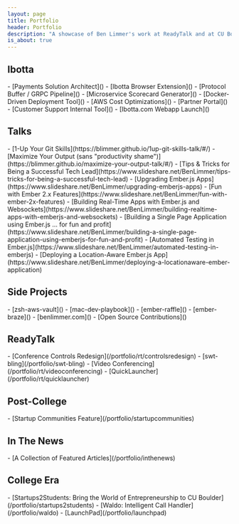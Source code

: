 ```yaml
---
layout: page
title: Portfolio
header: Portfolio
description: "A showcase of Ben Limmer's work at ReadyTalk and at CU Boulder."
is_about: true
---
```


<h2 class="anchor-fix" id="ibotta-ref">Ibotta</h2>
- [Payments Solution Architect]()
- [Ibotta Browser Extension]()
- [Protocol Buffer / GRPC Pipeline]()
- [Microservice Scorecard Generator]()
- [Docker-Driven Deployment Tool]()
- [AWS Cost Optimizations]()
- [Partner Portal]()
- [Customer Support Internal Tool]()
- [Ibotta.com Webapp Launch]()

<h2 class="anchor-fix" id="talks-ref">Talks</h2>
- [1-Up Your Git Skills](https://blimmer.github.io/1up-git-skills-talk/#/)
- [Maximize Your Output (sans "productivity shame")](https://blimmer.github.io/maximize-your-output-talk/#/)
- [Tips & Tricks for Being a Successful Tech Lead](https://www.slideshare.net/BenLimmer/tips-tricks-for-being-a-successful-tech-lead)
- [Upgrading Ember.js Apps](https://www.slideshare.net/BenLimmer/upgrading-emberjs-apps)
- [Fun with Ember 2.x Features](https://www.slideshare.net/BenLimmer/fun-with-ember-2x-features)
- [Building Real-Time Apps with Ember.js and Websockets](https://www.slideshare.net/BenLimmer/building-realtime-apps-with-emberjs-and-websockets)
- [Building a Single Page Application using Ember.js ... for fun and profit](https://www.slideshare.net/BenLimmer/building-a-single-page-application-using-emberjs-for-fun-and-profit)
- [Automated Testing in Ember.js](https://www.slideshare.net/BenLimmer/automated-testing-in-emberjs)
- [Deploying a Location-Aware Ember.js App](https://www.slideshare.net/BenLimmer/deploying-a-locationaware-ember-application)

<h2 class="anchor-fix" id="blimmer-ref">Side Projects</h2>
- [zsh-aws-vault]()
- [mac-dev-playbook]()
- [ember-raffle]()
- [ember-braze]()
- [benlimmer.com]()
- [Open Source Contributions]()

<h2 class="anchor-fix" id="readytalk-ref">ReadyTalk</h2>
- [Conference Controls Redesign](/portfolio/rt/controlsredesign)
- [swt-bling](/portfolio/swt-bling)
- [Video Conferencing](/portfolio/rt/videoconferencing)
- [QuickLauncher](/portfolio/rt/quicklauncher)

<h2 class="anchor-fix" id="postcollege-ref">Post-College</h2>
- [Startup Communities Feature](/portfolio/startupcommunities)

<h2 class="anchor-fix" id="inthenews-ref">In The News</h2>
- [A Collection of Featured Articles](/portfolio/inthenews)

<h2 class="anchor-fix" id="collegeera-ref">College Era</h2>
- [Startups2Students: Bring the World of Entrepreneurship to CU Boulder](/portfolio/startups2students)
- [Waldo: Intelligent Call Handler](/portfolio/waldo)
- [LaunchPad](/portfolio/launchpad)
